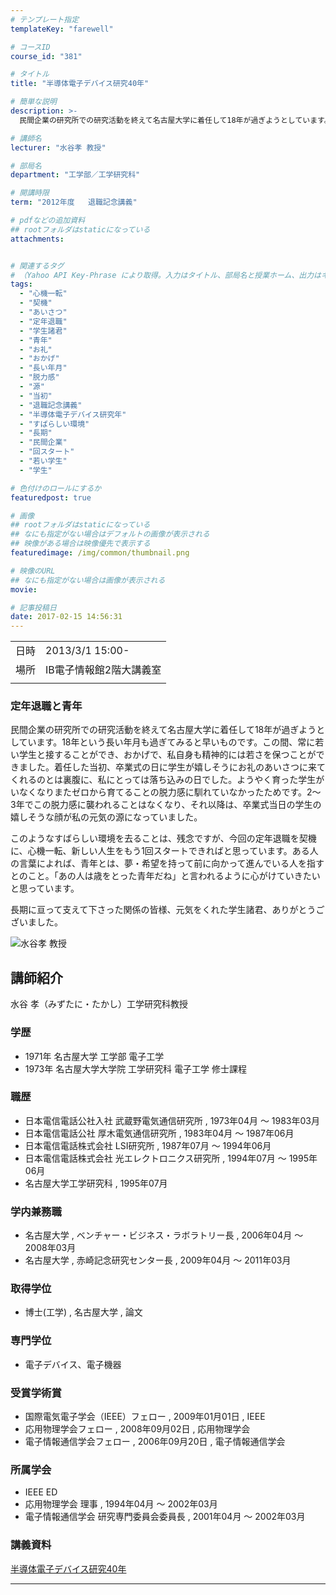 ```yaml
---
# テンプレート指定
templateKey: "farewell"

# コースID
course_id: "381"

# タイトル
title: "半導体電子デバイス研究40年"

# 簡単な説明
description: >-
  民間企業の研究所での研究活動を終えて名古屋大学に着任して18年が過ぎようとしています。18年という長い年月も過ぎてみると早いものです。この間、常に若い学生と接することができ、おかげで、私自身も精神的には若さを保つことができました。着任した当初、卒業式の日に学生が嬉しそうにお礼のあいさつに来てくれるのとは裏腹に、私にとっては落ち込みの日でした。ようやく育った学生がいなくなりまたゼロから育てること ....

# 講師名
lecturer: "水谷孝 教授"

# 部局名
department: "工学部／工学研究科"

# 開講時限
term: "2012年度	退職記念講義"

# pdfなどの追加資料
## rootフォルダはstaticになっている
attachments:


# 関連するタグ
# （Yahoo API Key-Phrase により取得。入力はタイトル、部局名と授業ホーム、出力はキーフレーズ（tags））
tags:
  - "心機一転"
  - "契機"
  - "あいさつ"
  - "定年退職"
  - "学生諸君"
  - "青年"
  - "お礼"
  - "おかげ"
  - "長い年月"
  - "脱力感"
  - "源"
  - "当初"
  - "退職記念講義"
  - "半導体電子デバイス研究年"
  - "すばらしい環境"
  - "長期"
  - "民間企業"
  - "回スタート"
  - "若い学生"
  - "学生"

# 色付けのロールにするか
featuredpost: true

# 画像
## rootフォルダはstaticになっている
## なにも指定がない場合はデフォルトの画像が表示される
## 映像がある場合は映像優先で表示する
featuredimage: /img/common/thumbnail.png

# 映像のURL
## なにも指定がない場合は画像が表示される
movie: 

# 記事投稿日
date: 2017-02-15 14:56:31
---
```


|   |   |
|---|---|
| 日時 | 2013/3/1  15:00- |
| 場所 | IB電子情報館2階大講義室 |
|   |   |


### 定年退職と青年 

民間企業の研究所での研究活動を終えて名古屋大学に着任して18年が過ぎようとしています。18年という長い年月も過ぎてみると早いものです。この間、常に若い学生と接することができ、おかげで、私自身も精神的には若さを保つことができました。着任した当初、卒業式の日に学生が嬉しそうにお礼のあいさつに来てくれるのとは裏腹に、私にとっては落ち込みの日でした。ようやく育った学生がいなくなりまたゼロから育てることの脱力感に馴れていなかったためです。2〜3年でこの脱力感に襲われることはなくなり、それ以降は、卒業式当日の学生の嬉しそうな顔が私の元気の源になっていました。

このようなすばらしい環境を去ることは、残念ですが、今回の定年退職を契機に、心機一転、新しい人生をもう1回スタートできればと思っています。ある人の言葉によれば、青年とは、夢・希望を持って前に向かって進んでいる人を指すとのこと。「あの人は歳をとった青年だね」と言われるように心がけていきたいと思っています。

長期に亘って支えて下さった関係の皆様、元気をくれた学生諸君、ありがとうございました。


![水谷孝 教授](https://ocw.nagoya-u.jp/files/381/s_H24mizutani_facephoto.jpg)  

## 講師紹介

水谷 孝（みずたに・たかし）工学研究科教授 

### 学歴

  * 1971年 名古屋大学 工学部 電子工学
  * 1973年 名古屋大学大学院 工学研究科 電子工学 修士課程

### 職歴

  * 日本電信電話公社入社 武蔵野電気通信研究所 , 1973年04月 〜 1983年03月
  * 日本電信電話公社 厚木電気通信研究所 , 1983年04月 〜 1987年06月
  * 日本電信電話株式会社 LSI研究所 , 1987年07月 〜 1994年06月
  * 日本電信電話株式会社 光エレクトロニクス研究所 , 1994年07月 〜 1995年06月
  * 名古屋大学工学研究科 , 1995年07月

### 学内兼務職

  * 名古屋大学 , ベンチャー・ビジネス・ラボラトリー長 , 2006年04月 〜 2008年03月
  * 名古屋大学 , 赤崎記念研究センター長 , 2009年04月 〜 2011年03月

### 取得学位

  * 博士(工学) , 名古屋大学 , 論文

### 専門学位

  * 電子デバイス、電子機器

### 受賞学術賞

  * 国際電気電子学会（IEEE）フェロー , 2009年01月01日 , IEEE
  * 応用物理学会フェロー , 2008年09月02日 , 応用物理学会
  * 電子情報通信学会フェロー , 2006年09月20日 , 電子情報通信学会

### 所属学会

  * IEEE ED
  * 応用物理学会 理事 , 1994年04月 〜 2002年03月
  * 電子情報通信学会 研究専門委員会委員長 , 2001年04月 〜 2002年03月


### 講義資料

[半導体電子デバイス研究40年](https://ocw.nagoya-u.jp/files/381/H25mizutani_LectureMaterial.pdf) 


-----